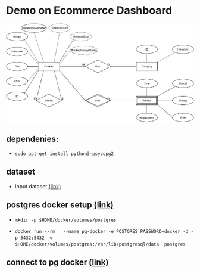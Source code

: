 # Demo on Ecommerce Dashboard 
![schema](doc/schema.jpg)

## dependenies:
 - `sudo apt-get install python3-psycopg2`

## dataset
 - input dataset [(link)](https://snap.stanford.edu/data/amazon-meta.html)

## postgres docker setup [(link)](https://hackernoon.com/dont-install-postgres-docker-pull-postgres-bee20e200198)
 - `mkdir -p $HOME/docker/volumes/postgres`

 - `docker run --rm   --name pg-docker -e POSTGRES_PASSWORD=docker -d -p 5432:5432 -v $HOME/docker/volumes/postgres:/var/lib/postgresql/data  postgres`

## connect to pg docker [(link)](http://www.postgresqltutorial.com/postgresql-python/connect/)